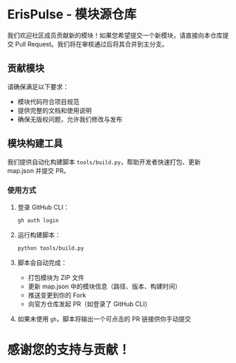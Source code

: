 # ErisPulse - 模块源仓库

我们欢迎社区成员贡献新的模块！如果您希望提交一个新模块，请直接向本仓库提交 Pull Request。我们将在审核通过后将其合并到主分支。

## 贡献模块

请确保满足以下要求：
- 模块代码符合项目规范
- 提供完整的文档和使用说明
- 确保无版权问题，允许我们修改与发布

## 模块构建工具

我们提供自动化构建脚本 `tools/build.py`，帮助开发者快速打包、更新 map.json 并提交 PR。

### 使用方式

1. 登录 GitHub CLI：
   ```bash
   gh auth login
   ```

2. 运行构建脚本：
   ```bash
   python tools/build.py
   ```

3. 脚本会自动完成：
   - 打包模块为 ZIP 文件
   - 更新 map.json 中的模块信息（路径、版本、构建时间）
   - 推送变更到你的 Fork
   - 向官方仓库发起 PR（如登录了 GitHub CLI）

4. 如果未使用 `gh`，脚本将输出一个可点击的 PR 链接供你手动提交


# 感谢您的支持与贡献！
